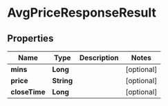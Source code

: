 

# AvgPriceResponseResult


## Properties

| Name | Type | Description | Notes |
|------------ | ------------- | ------------- | -------------|
|**mins** | **Long** |  |  [optional] |
|**price** | **String** |  |  [optional] |
|**closeTime** | **Long** |  |  [optional] |



